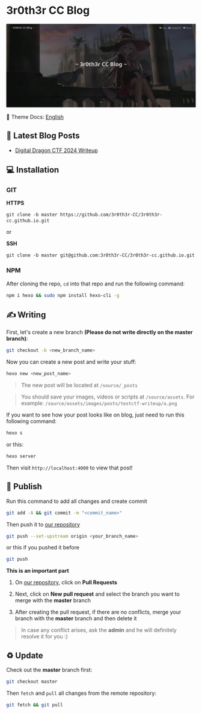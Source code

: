 # 3r0th3r CC Blog

![readme](https://raw.githubusercontent.com/3r0th3r-CC/3r0th3r-CC.github.io/master/source/assets/images/web/readme.png)

:book: Theme Docs: [English](https://butterfly.js.org/en/posts/butterfly-docs-en-get-started/)

## :closed_book: Latest Blog Posts

<!-- Fetch-Blog-Post:Start -->
- [Digital Dragon CTF 2024 Writeup](https://3r0th3r-cc.github.io/2024/08/25/Digital-Dragon-CTF-2024-Writeup/)
<!-- Fetch-Blog-Post:End -->

## :computer: Installation

### GIT

**HTTPS**

```
git clone -b master https://github.com/3r0th3r-CC/3r0th3r-cc.github.io.git
```

or

**SSH**

```
git clone -b master git@github.com:3r0th3r-CC/3r0th3r-cc.github.io.git
```

### NPM

After cloning the repo, `cd` into that repo and run the following command:

```sh
npm i hexo && sudo npm install hexo-cli -g
```

## :writing_hand: Writing

First, let's create a new branch **(Please do not write directly on the master branch)**:

```sh
git checkout -b <new_branch_name>
```

Now you can create a new post and write your stuff:

```sh
hexo new <new_post_name>
```

> The new post will be located at `/source/_posts`

> You should save your images, videos or scripts at `/source/assets`. For example: `/source/assets/images/posts/testctf-writeup/a.png`

If you want to see how your post looks like on blog, just need to run this following command:

```sh
hexo s
```

or this:

```sh
hexo server
```

Then visit `http://localhost:4000` to view that post!

## :newspaper: Publish

Run this command to add all changes and create commit

```sh
git add -A && git commit -m "<commit_name>"
```

Then push it to [our repository](https://github.com/3r0th3r-CC/3r0th3r-CC.github.io)

```sh
git push --set-upstream origin <your_branch_name>
```

or this if you pushed it before

```sh
git push
```


**This is an important part**

1. On [our repository](https://github.com/3r0th3r-CC/3r0th3r-CC.github.io), click on **Pull Requests**

2. Next, click on **New pull request** and select the branch you want to merge with the **master** branch

3. After creating the pull request, if there are no conflicts, merge your branch with the **master** branch and then delete it

> In case any conflict arises, ask the **admin** and he will definitely resolve it for you :)

## :recycle: Update

Check out the **master** branch first:

```sh
git checkout master
```

Then `fetch` and `pull` all changes from the remote repository:

```sh
git fetch && git pull
```
